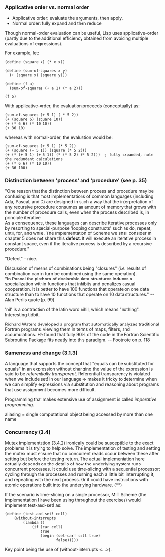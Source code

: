### Applicative order vs. normal order  

* Applicative order:  evaluate the arguments, then apply.  
* Normal order: fully expand and then reduce

Though normal-order evaluation can be useful, Lisp uses applicative-order (partly due to the additional efficiency obtained from avoiding multiple evaluations of expressions).  

For example, let:  

	(define (square x) (* x x))

	(define (sum-of-squares x y)
	  (+ (square x) (square y)))

	(define (f a)
	  (sum-of-squares (+ a 1) (* a 2)))

	(f 5)	

With applicative-order, the evaluation proceeds (conceptually) as:  

	(sum-of-squares (+ 5 1) ( * 5 2))
	(+ (square 6) (square 10))
	(+ (* 6 6) (* 10 10))
	(+ 36 10)  

whereas with normal-order, the evaluation would be:  

	(sum-of-squares (+ 5 1) (* 5 2))
	(+ (square (+ 5 1)) (square (* 5 2)))
	(+ (* (+ 5 1) (+ 5 1)) (* (* 5 2) (* 5 2)))  ; fully expanded, note the redundant calculations
	(+ (* 6 6) (* 10 10))
	(+ 36 100)  



### Distinction between 'process' and 'procedure'  (see p. 35)  

"One reason that the distinction between process and procedure may be confusing is that most
implementations of common languages (including Ada, Pascal, and C) are designed in such a  way
that the interpretation of any recursive procedure consumes an amount of memory that grows
with the number of procedure calls, even when the process described is, in principle iterative.  
As a consequence, these languages can describe iterative processes only by resorting to 
special-purpose 'looping constructs' such as do, repeat, until, for, and while.  The implementation 
of Scheme we shall consider in chapter 5 does not share this **defect**.  It will execute an
iterative process in constant space, even if the iterative process is described by a
recursive procedure."

"Defect" - nice.  


Discussion of means of combinations being "closures" (i.e. results of combination can in 
turn be combined using the same operation).  
"In Pascal the plethora of declarable data structures induces a specialization within functions
that inhibits and penalizes casual cooperation.  It is better to have 100 functions that operate 
on one data structure than to have 10 functions that operate on 10 data structures."
-- Alan Perlis quote (p. 99)

'nil' is a contraction of the latin word nihil, which means "nothing".  Interesting tidbit.

Richard Waters developed a program that automatically analyzes traditional Fortran programs,
viewing them in terms of maps, filters, and accumulations.  He found that fully 90% of the
code in the Fortran Scientific Subroutine Package fits neatly into this paradigm.
-- Footnote on p. 118


### Sameness and change (3.1.3)  

A language that supports the concept that "equals can be substituted for equals" in
an expression without changing the value of the expression is said to be
_referentially transparent_.  Referential transparency is violated when we include
set! in our language => makes it tricky to determine when we can simplify
expressions via substitution and reasoning about programs that use assignment becomes
more difficult.

Programming that makes extensive use of assignment is called _imperative programming_.

aliasing = single computational object being accessed by more than one name


### Concurrency (3.4)  

Mutex implementation (3.4.2) ironically could be susceptible
to the exact problems it is trying to help solve.  The implementation of testing and
setting the mutex must ensure that no concurrent reads occur between these after
setting but before the testing return.  The actual implementation here actually
depends on the details of how the underlying system runs concurrent processes.  It could
use time-slicing with a sequential processor: cycling through the processes and
running each a little bit, interrupting it, and repeating with the next process.  Or it
could have instructions with atomic operations built into the underlying hardware. (**)

If the scenario is time-slicing on a single processor, MIT Scheme (the implementation I
have been using throughout the exercises) would implement test-and-set! as:

    (define (test-and-set! cell)
        (without-interrupts
            (lambda ()
                (if (car cell)
                    true
                    (begin (set-car! cell true)
                           false)))))

Key point being the use of (without-interrupts <...>).
